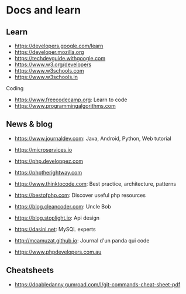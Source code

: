 # Docs and learn

Learn
---
+ https://developers.google.com/learn
+ https://developer.mozilla.org
+ https://techdevguide.withgoogle.com
+ https://www.w3.org/developers
+ https://www.w3schools.com
+ https://www.w3schools.in

Coding
- https://www.freecodecamp.org: Learn to code
- https://www.programmingalgorithms.com

News & blog
---
+ https://www.journaldev.com: Java, Android, Python, Web tutorial
+ https://microservices.io
+ https://php.developpez.com
+ https://phptherightway.com
+ https://www.thinktocode.com: Best practice, architecture, patterns

+ https://bestofphp.com: Discover useful php resources
+ https://blog.cleancoder.com: Uncle Bob
+ https://blog.stoplight.io: Api design
+ https://dasini.net: MySQL experts
+ http://mcamuzat.github.io: Journal d'un panda qui code
+ https://www.phpdevelopers.com.au

Cheatsheets
---
* https://doabledanny.gumroad.com/l/git-commands-cheat-sheet-pdf
